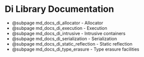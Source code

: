# Di Library Documentation

- @subpage md_docs_di_allocator - Allocator
- @subpage md_docs_di_execution - Execution
- @subpage md_docs_di_intrusive - Intrusive containers
- @subpage md_docs_di_serialization - Serialization
- @subpage md_docs_di_static_reflection - Static reflection
- @subpage md_docs_di_type_erasure - Type erasure facilities
